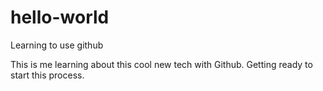 # hello-world
Learning to use github

This is me learning about this cool new tech with Github. Getting ready to start this process.
